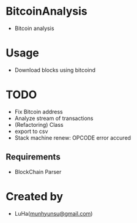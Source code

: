 # BitcoinAnalysis
- Bitcoin analysis

# Usage
- Download blocks using bitcoind

# TODO
- Fix Bitcoin address
- Analyze stream of transactions
- (Refactoring) Class
- export to csv
- Stack machine renew: OPCODE error accured

## Requirements
- BlockChain Parser

# Created by
- LuHa(munhyunsu@gmail.com)
